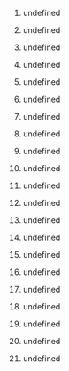 1. undefined

2. undefined

3. undefined
4. undefined

5. undefined

6. undefined
7. undefined
8. undefined

9. undefined


10. undefined



11. undefined
12. undefined
13. undefined

14. undefined
15. undefined
16. undefined


17. undefined

18. undefined


19. undefined
20. undefined
21. undefined
